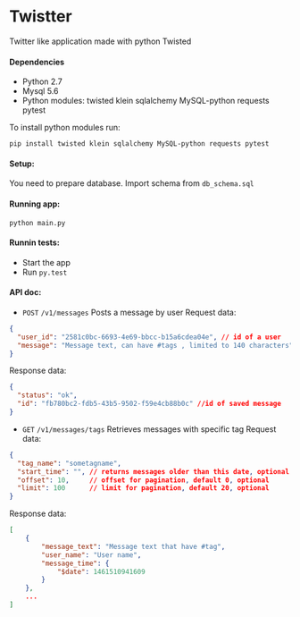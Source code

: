 # Twistter

Twitter like application made with python Twisted



#### Dependencies

* Python 2.7
* Mysql 5.6
* Python modules: twisted klein sqlalchemy MySQL-python requests pytest

To install python modules run:
```
pip install twisted klein sqlalchemy MySQL-python requests pytest
```


#### Setup:

You need to prepare database. Import schema from `db_schema.sql`


#### Running app:
```
python main.py
```

#### Runnin tests:
* Start the app
* Run `py.test`


#### API doc:

* `POST` `/v1/messages`
Posts a message by user
Request data:
```json
{
  "user_id": "2581c0bc-6693-4e69-bbcc-b15a6cdea04e", // id of a user
  "message": "Message text, can have #tags , limited to 140 characters"
}
```

Response data:
```json
{
  "status": "ok",
  "id": "fb780bc2-fdb5-43b5-9502-f59e4cb88b0c" //id of saved message
}
```

* `GET` `/v1/messages/tags`
Retrieves messages with specific tag
Request data:
```json
{
  "tag_name": "sometagname",
  "start_time": "", // returns messages older than this date, optional
  "offset": 10,     // offset for pagination, default 0, optional
  "limit": 100      // limit for pagination, default 20, optional
}
```

Response data:
```json
[
    {
        "message_text": "Message text that have #tag",
        "user_name": "User name",
        "message_time": {
            "$date": 1461510941609
        }
    },
    ...
]
```